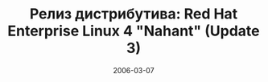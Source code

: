 ---
layout: post
title: "Релиз дистрибутива: Red Hat Enterprise Linux 4 \"Nahant\" (Update 3)"
date: 2006-03-07   
---